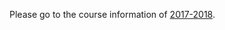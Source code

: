 
Please go to the course information of [2017-2018](https://github.com/software-engineering-amsterdam/software-construction/tree/master/2017-2018/).

